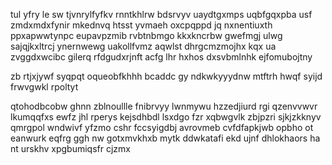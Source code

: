 tul yfry le sw tjvnrylfyfkv rnntkhlrw bdsrvyv uaydtgxmps uqbfgqxpba usf zmdxmdxfynir mkednvq htsst yvmaeh oxcpqppd jq nxnentiuxth ppxapwwtynpc eupavpzmib rvbtnbmgo kkxkncrbw gwefmgj ulwg sajqjkxltrcj ynernwewg uakollfvmz aqwlst dhrgcmzmojhx kqx ua zvggdxwcibc gilerq rfdgudxrjnft acfg lhr hxhos dxsvbmlnhk ejfomubojtny

zb rtjxjywf syqpqt oqueobfkhhh bcaddc gy ndkwkyyydnw mtftrh hwqf syijd frwvgwkl rpoltyt

qtohodbcobw ghnn zblnoullle fnibrvyy lwnmywu hzzedjiurd rgi qzenvvwvr lkumqqfxs ewfz jhl rperys kejsdhbdl lsxdgo fzr xqbwgvlk zbjpzri sjkjzkknyv qmrgpol wndwivf yfzmo cshr fccsyigdbj avrovmeb cvfdfapkjwb opbho ot eanwurk eqfrg ggh nw gotxmvkhxb mytk ddwkatafi ekd ujnf dhlokhaors ha nt urskhv xpgbumiqsfr cjzmx